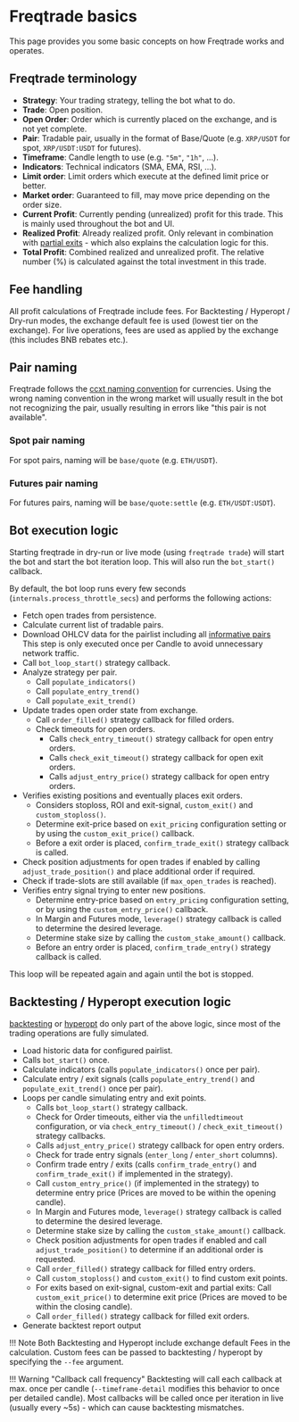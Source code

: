 # Freqtrade basics

This page provides you some basic concepts on how Freqtrade works and operates.

## Freqtrade terminology

* **Strategy**: Your trading strategy, telling the bot what to do.
* **Trade**: Open position.
* **Open Order**: Order which is currently placed on the exchange, and is not yet complete.
* **Pair**: Tradable pair, usually in the format of Base/Quote (e.g. `XRP/USDT` for spot, `XRP/USDT:USDT` for futures).
* **Timeframe**: Candle length to use (e.g. `"5m"`, `"1h"`, ...).
* **Indicators**: Technical indicators (SMA, EMA, RSI, ...).
* **Limit order**: Limit orders which execute at the defined limit price or better.
* **Market order**: Guaranteed to fill, may move price depending on the order size.
* **Current Profit**: Currently pending (unrealized) profit for this trade. This is mainly used throughout the bot and UI.
* **Realized Profit**: Already realized profit. Only relevant in combination with [partial exits](strategy-callbacks.md#adjust-trade-position) - which also explains the calculation logic for this.
* **Total Profit**: Combined realized and unrealized profit. The relative number (%) is calculated against the total investment in this trade.

## Fee handling

All profit calculations of Freqtrade include fees. For Backtesting / Hyperopt / Dry-run modes, the exchange default fee is used (lowest tier on the exchange). For live operations, fees are used as applied by the exchange (this includes BNB rebates etc.).

## Pair naming

Freqtrade follows the [ccxt naming convention](https://docs.ccxt.com/#/README?id=consistency-of-base-and-quote-currencies) for currencies.
Using the wrong naming convention in the wrong market will usually result in the bot not recognizing the pair, usually resulting in errors like "this pair is not available".

### Spot pair naming

For spot pairs, naming will be `base/quote` (e.g. `ETH/USDT`).

### Futures pair naming

For futures pairs, naming will be `base/quote:settle` (e.g. `ETH/USDT:USDT`).

## Bot execution logic

Starting freqtrade in dry-run or live mode (using `freqtrade trade`) will start the bot and start the bot iteration loop.
This will also run the `bot_start()` callback.

By default, the bot loop runs every few seconds (`internals.process_throttle_secs`) and performs the following actions:

* Fetch open trades from persistence.
* Calculate current list of tradable pairs.
* Download OHLCV data for the pairlist including all [informative pairs](strategy-customization.md#get-data-for-non-tradeable-pairs)  
  This step is only executed once per Candle to avoid unnecessary network traffic.
* Call `bot_loop_start()` strategy callback.
* Analyze strategy per pair.
  * Call `populate_indicators()`
  * Call `populate_entry_trend()`
  * Call `populate_exit_trend()`
* Update trades open order state from exchange.
  * Call `order_filled()` strategy callback for filled orders.
  * Check timeouts for open orders.
    * Calls `check_entry_timeout()` strategy callback for open entry orders.
    * Calls `check_exit_timeout()` strategy callback for open exit orders.
    * Calls `adjust_entry_price()` strategy callback for open entry orders.
* Verifies existing positions and eventually places exit orders.
  * Considers stoploss, ROI and exit-signal, `custom_exit()` and `custom_stoploss()`.
  * Determine exit-price based on `exit_pricing` configuration setting or by using the `custom_exit_price()` callback.
  * Before a exit order is placed, `confirm_trade_exit()` strategy callback is called.
* Check position adjustments for open trades if enabled by calling `adjust_trade_position()` and place additional order if required.
* Check if trade-slots are still available (if `max_open_trades` is reached).
* Verifies entry signal trying to enter new positions.
  * Determine entry-price based on `entry_pricing` configuration setting, or by using the `custom_entry_price()` callback.
  * In Margin and Futures mode, `leverage()` strategy callback is called to determine the desired leverage.
  * Determine stake size by calling the `custom_stake_amount()` callback.
  * Before an entry order is placed, `confirm_trade_entry()` strategy callback is called.

This loop will be repeated again and again until the bot is stopped.

## Backtesting / Hyperopt execution logic

[backtesting](backtesting.md) or [hyperopt](hyperopt.md) do only part of the above logic, since most of the trading operations are fully simulated.

* Load historic data for configured pairlist.
* Calls `bot_start()` once.
* Calculate indicators (calls `populate_indicators()` once per pair).
* Calculate entry / exit signals (calls `populate_entry_trend()` and `populate_exit_trend()` once per pair).
* Loops per candle simulating entry and exit points.
  * Calls `bot_loop_start()` strategy callback.
  * Check for Order timeouts, either via the `unfilledtimeout` configuration, or via `check_entry_timeout()` / `check_exit_timeout()` strategy callbacks.
  * Calls `adjust_entry_price()` strategy callback for open entry orders.
  * Check for trade entry signals (`enter_long` / `enter_short` columns).
  * Confirm trade entry / exits (calls `confirm_trade_entry()` and `confirm_trade_exit()` if implemented in the strategy).
  * Call `custom_entry_price()` (if implemented in the strategy) to determine entry price (Prices are moved to be within the opening candle).
  * In Margin and Futures mode, `leverage()` strategy callback is called to determine the desired leverage.
  * Determine stake size by calling the `custom_stake_amount()` callback.
  * Check position adjustments for open trades if enabled and call `adjust_trade_position()` to determine if an additional order is requested.
  * Call `order_filled()` strategy callback for filled entry orders.
  * Call `custom_stoploss()` and `custom_exit()` to find custom exit points.
  * For exits based on exit-signal, custom-exit and partial exits: Call `custom_exit_price()` to determine exit price (Prices are moved to be within the closing candle).
  * Call `order_filled()` strategy callback for filled exit orders.
* Generate backtest report output

!!! Note
    Both Backtesting and Hyperopt include exchange default Fees in the calculation. Custom fees can be passed to backtesting / hyperopt by specifying the `--fee` argument.

!!! Warning "Callback call frequency"
    Backtesting will call each callback at max. once per candle (`--timeframe-detail` modifies this behavior to once per detailed candle).
    Most callbacks will be called once per iteration in live (usually every ~5s) - which can cause backtesting mismatches.
